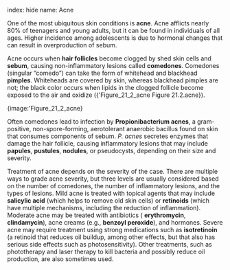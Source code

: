 index: hide
name: Acne

One of the most ubiquitous skin conditions is  **acne**. Acne afflicts nearly 80% of teenagers and young adults, but it can be found in individuals of all ages. Higher incidence among adolescents is due to hormonal changes that can result in overproduction of sebum.

Acne occurs when  **hair follicles** become clogged by shed skin cells and  **sebum**, causing non-inflammatory lesions called  **comedones**. Comedones (singular “comedo”) can take the form of whitehead and blackhead  **pimples**. Whiteheads are covered by skin, whereas blackhead pimples are not; the black color occurs when lipids in the clogged follicle become exposed to the air and oxidize ({'Figure_21_2_acne Figure 21.2.acne}).


{image:'Figure_21_2_acne}
        

Often comedones lead to infection by  **Propionibacterium acnes**, a gram-positive, non-spore-forming, aerotolerant anaerobic bacillus found on skin that consumes components of sebum.  *P. acnes* secretes enzymes that damage the hair follicle, causing inflammatory lesions that may include  **papules**,  **pustules**,  **nodules**, or pseudocysts, depending on their size and severity.

Treatment of acne depends on the severity of the case. There are multiple ways to grade acne severity, but three levels are usually considered based on the number of comedones, the number of inflammatory lesions, and the types of lesions. Mild acne is treated with topical agents that may include  **salicylic acid** (which helps to remove old skin cells) or  **retinoids** (which have multiple mechanisms, including the reduction of inflammation). Moderate acne may be treated with antibiotics ( **erythromycin**,  **clindamycin**), acne creams (e.g.,  **benzoyl peroxide**), and hormones. Severe acne may require treatment using strong medications such as  **isotretinoin** (a retinoid that reduces oil buildup, among other effects, but that also has serious side effects such as photosensitivity). Other treatments, such as phototherapy and laser therapy to kill bacteria and possibly reduce oil production, are also sometimes used.
